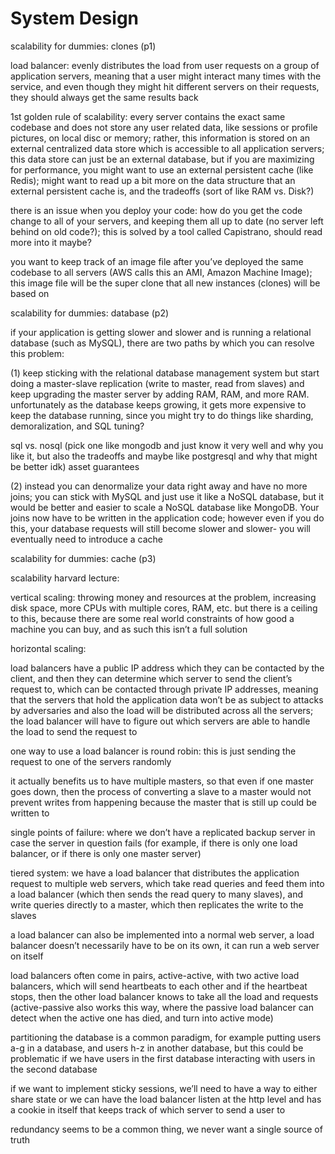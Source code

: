 # System Design

scalability for dummies: clones (p1)

load balancer: evenly distributes the load from user requests on a group of application servers, meaning that a user might interact many times with the service, and even though they might hit different servers on their requests, they should always get the same results back

1st golden rule of scalability: every server contains the exact same codebase and does not store any user related data, like sessions or profile pictures, on local disc or memory; rather, this information is stored on an external centralized data store which is accessible to all application servers; this data store can just be an external database, but if you are maximizing for performance, you might want to use an external persistent cache (like Redis); might want to read up a bit more on the data structure that an external persistent cache is, and the tradeoffs (sort of like RAM vs. Disk?)

there is an issue when you deploy your code: how do you get the code change to all of your servers, and keeping them all up to date (no server left behind on old code?); this is solved by a tool called Capistrano, should read more into it maybe?

you want to keep track of an image file after you’ve deployed the same codebase to all servers (AWS calls this an AMI, Amazon Machine Image); this image file will be the super clone that all new instances (clones) will be based on

scalability for dummies: database (p2)

if your application is getting slower and slower and is running a relational database (such as MySQL), there are two paths by which you can resolve this problem:

(1) keep sticking with the relational database management system but start doing a master-slave replication (write to master, read from slaves) and keep upgrading the master server by adding RAM, RAM, and more RAM. unfortunately as the database keeps growing, it gets more expensive to keep the database running, since you might try to do things like sharding, demoralization, and SQL tuning?

sql vs. nosql (pick one like mongodb and just know it very well and why you like it, but also the tradeoffs and maybe like postgresql and why that might be better idk)
asset guarantees

(2) instead you can denormalize your data right away and have no more joins; you can stick with MySQL and just use it like a NoSQL database, but it would be better and easier to scale a NoSQL database like MongoDB. Your joins now have to be written in the application code; however even if you do this, your database requests will still become slower and slower- you will eventually need to introduce a cache

scalability for dummies: cache (p3)

scalability harvard lecture:

vertical scaling: throwing money and resources at the problem, increasing disk space, more CPUs with multiple cores, RAM, etc. but there is a ceiling to this, because there are some real world constraints of how good a machine you can buy, and as such this isn’t a full solution

horizontal scaling: 

load balancers have a public IP address which they can be contacted by the client, and then they can determine which server to send the client’s request to, which can be contacted through private IP addresses, meaning that the servers that hold the application data won’t be as subject to attacks by adversaries and also the load will be distributed across all the servers; the load balancer will have to figure out which servers are able to handle the load to send the request to

one way to use a load balancer is round robin: this is just sending the request to one of the servers randomly

it actually benefits us to have multiple masters, so that even if one master goes down, then the process of converting a slave to a master would not prevent writes from happening because the master that is still up could be written to

single points of failure: where we don’t have a replicated backup server in case the server in question fails (for example, if there is only one load balancer, or if there is only one master server)

tiered system: we have a load balancer that distributes the application request to multiple web servers, which take read queries and feed them into a load balancer (which then sends the read query to many slaves), and write queries directly to a master, which then replicates the write to the slaves

a load balancer can also be implemented into a normal web server, a load balancer doesn’t necessarily have to be on its own, it can run a web server on itself

load balancers often come in pairs, active-active, with two active load balancers, which will send heartbeats to each other and if the heartbeat stops, then the other load balancer knows to take all the load and requests (active-passive also works this way, where the passive load balancer can detect when the active one has died, and turn into active mode)

partitioning the database is a common paradigm, for example putting users a-g in a database, and users h-z in another database, but this could be problematic if we have users in the first database interacting with users in the second database

if we want to implement sticky sessions, we’ll need to have a way to either share state or we can have the load balancer listen at the http level and has a cookie in itself that keeps track of which server to send a user to

redundancy seems to be a common thing, we never want a single source of truth